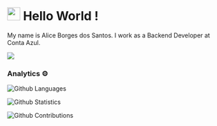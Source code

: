 
<h1><img src="https://emojis.slackmojis.com/emojis/images/1531849430/4246/blob-sunglasses.gif?1531849430" width="30"/> Hello World ! </h1>

My name is Alice Borges dos Santos. I work as a Backend Developer at Conta Azul.

![](http://estruyf-github.azurewebsites.net/api/VisitorHit?user=aliceborges&repo=aliceborges&countColorcountColor)

### Analytics ⚙️

![Github Languages](https://github-readme-stats.vercel.app/api/top-langs/?username=aliceborges&layout=compact&count_private=true)

![Github Statistics](https://github-readme-stats.vercel.app/api/?username=aliceborges&count_private=true&show_icons=true)

![Github Contributions](https://github-readme-streak-stats.herokuapp.com/?user=aliceborges&hide_border=true)
